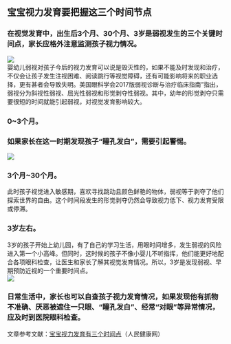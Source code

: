 ## 宝宝视力发育要把握这三个时间节点  
### 在视觉发育中，出生后3个月、30个月、3岁是弱视发生的三个关键时间点，家长应格外注意监测孩子视力情况。  
![](http://cdncms.v-keep.cn/wp-content/uploads/2019/10/timg68.jpg)  
婴幼儿弱视对孩子今后的视力发育可以说是毁灭性的，如果不能及时发现和治疗，不仅会让孩子发生注视困难、阅读跳行等视觉障碍，还有可能影响将来的职业选择，更有甚者会导致失明。美国眼科学会2017版弱视诊断与治疗临床指南”指出，弱视分为斜视性弱视、屈光性弱视和形觉剥夺性弱视。其中，幼年的形觉剥夺只需要很短的时间就能引起弱视，对视觉发育影响较大。  
### 0~3个月。  
### 如果家长在这一时期发现孩子“瞳孔发白”，需要引起警惕。  
![](http://cdncms.v-keep.cn/wp-content/uploads/2019/10/timg69.jpg)  
### 3个月~30个月。  
此时孩子视觉进入敏感期，喜欢寻找跳动且颜色鲜艳的物体，弱视等于剥夺了他们探索世界的自由。这个时间段发生的形觉剥夺仍然会导致视力低下、视力发育受限或停滞。  
### 3岁左右。  
3岁的孩子开始上幼儿园，有了自己的学习生活，用眼时间增多，发生弱视的风险进入第一个小高峰。但同时，这时候的孩子不像小婴儿不听指挥，他们能更好地配合各项眼科检查，让医生和家长了解其视觉发育情况。所以，3岁是发现弱视、早期预防近视的一个重要时间点。  
![](http://cdncms.v-keep.cn/wp-content/uploads/2019/10/timg66.jpg)  
### 日常生活中，家长也可以自查孩子视力发育情况，如果发现他有抓物不准确、厌恶被遮住一只眼、“瞳孔发白”、经常“对眼”等异常情况，应及时到医院眼科检查。  
文章参考文献：<a href="http://health.people.com.cn/n1/2019/0930/c14739-31381221.html">宝宝视力发育有三个时间点</a>（人民健康网）  
